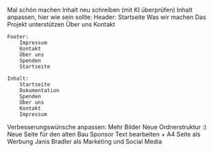 Mal schön machen
Inhalt neu schreiben (mit KI überprüfen)
Inhalt anpassen, hier wie sein sollte:
    Header:
        Startseite
        Was wir machen
        Das Projekt unterstützen
        Über uns
        Kontakt

    Footer:
        Impressum
        Kontakt
        Über uns
        Spenden
        Startseite

    Inhalt:
        Startseite
        Dokumentation
        Spenden
        Über uns
        Kontakt
        Impressum

Verbesserungswünsche anpassen:
    Mehr Bilder
    Neue Ordnerstruktur :)
    Neue Seite für den alten Bau
    Sponsor Text bearbeiten + A4 Seite als Werbung
    Janis Bradler als Marketing und Social Media